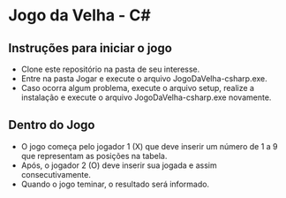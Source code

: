 # Jogo da Velha - C#

## Instruções para iniciar o jogo

- Clone este repositório na pasta de seu interesse.
- Entre na pasta Jogar e execute o arquivo JogoDaVelha-csharp.exe.
- Caso ocorra algum problema, execute o arquivo setup, realize a instalação e execute o arquivo JogoDaVelha-csharp.exe novamente.

## Dentro do Jogo

- O jogo começa pelo jogador 1 (X) que deve inserir um número de 1 a 9 que representam as posições na tabela.
- Após, o jogador 2 (O) deve inserir sua jogada e assim consecutivamente.
- Quando o jogo teminar, o resultado será informado.
